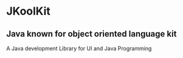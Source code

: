 # JKoolKit
## Java known for object oriented language kit

A Java development Library for UI and Java Programming
